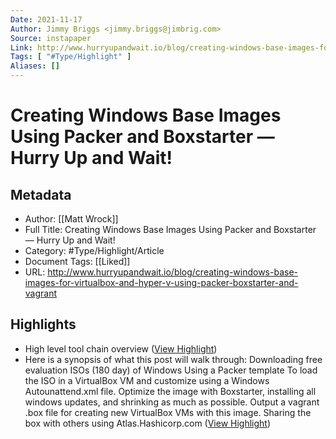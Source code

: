 ```yaml
---
Date: 2021-11-17
Author: Jimmy Briggs <jimmy.briggs@jimbrig.com>
Source: instapaper
Link: http://www.hurryupandwait.io/blog/creating-windows-base-images-for-virtualbox-and-hyper-v-using-packer-boxstarter-and-vagrant
Tags: [ "#Type/Highlight" ]
Aliases: []
---
```

# Creating Windows Base Images Using Packer and Boxstarter — Hurry Up and Wait!

## Metadata
- Author: [[Matt Wrock]]
- Full Title: Creating Windows Base Images Using Packer and Boxstarter — Hurry Up and Wait!
- Category: #Type/Highlight/Article
- Document Tags: [[Liked]] 
- URL: http://www.hurryupandwait.io/blog/creating-windows-base-images-for-virtualbox-and-hyper-v-using-packer-boxstarter-and-vagrant

## Highlights
- High level tool chain overview ([View Highlight](https://instapaper.com/read/1430577427/17062490))
- Here is a synopsis of what this post will walk through:
  Downloading free evaluation ISOs (180 day) of Windows
  Using a Packer template To load the ISO in a VirtualBox VM and customize using a Windows Autounattend.xml file.
  Optimize the image with Boxstarter, installing all windows updates, and shrinking as much as possible.
  Output a vagrant .box file for creating new VirtualBox VMs with this image.
  Sharing the box with others using Atlas.Hashicorp.com ([View Highlight](https://instapaper.com/read/1430577427/17062492))
